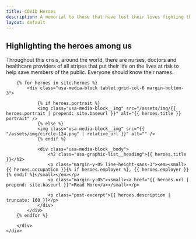 ```yaml
---
title: COVID Heroes
description: A memorial to those that have lost their lives fighting the COVID-19 pandemic.
layout: default
---
```


<section class="usa-section usa-section--dark">
	<div class="grid-container">
		<div class=" grid-row grid-gap">
			<div class="tablet:grid-col-4">
			<h2 class="font-heading-xl margin-top-0 tablet:margin-bottom-0">Highlighting the heroes among us</h2>
			</div>
			<div class="tablet:grid-col-8 usa-prose">
			<p>Throughout this crisis, around the world, there are nurses, doctors and healthcare providers of all stripes that put their life on the lives at risk to help save members of the public. Everyone should know their names.</p>
			</div>
		</div>
	</div>
</section>

<section class="usa-graphic-list usa-section">
	<div class="grid-container">
		<div class="grid-row">
		
		{% for heroes in site.heroes %}
			<div class="usa-media-block tablet:grid-col-6 margin-bottom-3">
				
				{% if heroes.portrait %}
				<img class="usa-media-block__img" src="/assets/img/{{ heroes.portrait | prepend: site.baseurl }}" alt="{{ heroes.title }} portrait" />
				{% else %}
				<img class="usa-media-block__img" src="{{ "/assets/img/circle-124.png" | relative_url }}" alt="" />
				{% endif %}
				
				<div class="usa-media-block__body">
					<h2 class="usa-graphic-list__heading">{{ heroes.title }}</h2>
					<p class="margin-y-05 line-height-sans-3"><em><small>{{ heroes.occupation }}{% if heroes.employer %}, {{ heroes.employer }}{% endif %}</small></em></p>
					<p class="margin-y-05"><small><a href="{{ heroes.url | prepend: site.baseurl }}">Read More</a></small></p>
					
					<p class="post-excerpt">{{ heroes.description | truncate: 160 }}</p>
				</div>
			</div>
		{% endfor %}		
		
		</div>
	</div>
</section>
